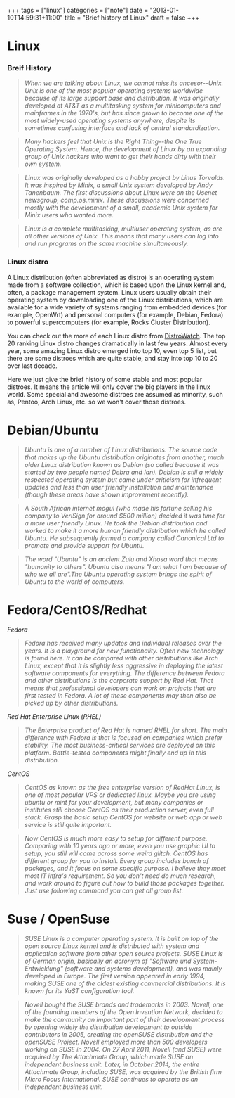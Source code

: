 +++
tags =  ["linux"]
categories = ["note"]
date = "2013-01-10T14:59:31+11:00"
title = "Brief history of Linux"
draft = false
+++

# Linux

### Breif History

> *When we are talking about Linux, we cannot miss its ancesor--Unix. Unix is one of the most popular operating systems worldwide because of its large support base and distribution. It was originally developed at AT&T as a multitasking system for minicomputers and mainframes in the 1970's, but has since grown to become one of the most widely-used operating systems anywhere, despite its sometimes confusing interface and lack of central standardization.*

> *Many hackers feel that Unix is the Right Thing--the One True Operating System. Hence, the development of Linux by an expanding group of Unix hackers who want to get their hands dirty with their own system.*

> *Linux was originally developed as a hobby project by Linus Torvalds. It was inspired by Minix, a small Unix system developed by Andy Tanenbaum. The first discussions about Linux were on the Usenet newsgroup, comp.os.minix. These discussions were concerned mostly with the development of a small, academic Unix system for Minix users who wanted more.*

> *Linux is a complete multitasking, multiuser operating system, as are all other versions of Unix. This means that many users can log into and run programs on the same machine simultaneously.*

### Linux distro 

A Linux distribution (often abbreviated as distro) is an operating system made from a software collection, which is based upon the Linux kernel and, often, a package management system. Linux users usually obtain their operating system by downloading one of the Linux distributions, which are available for a wide variety of systems ranging from embedded devices (for example, OpenWrt) and personal computers (for example, Debian, Fedora) to powerful supercomputers (for example, Rocks Cluster Distribution).

You can check out the more of each Linux distro from [DistroWatch](https://distrowatch.com/). The top 20 ranking Linux distro changes dramatically in last few years. Almost every year, some amazing Linux distro emerged into top 10, even top 5 list, but there are some distroes which are quite stable, and stay into top 10 to 20 over last decade. 

Here we just give the brief history of some stable and most popular distroes. It means the article will only cover the big players in the linux world. Some special and awesome distroes are assumed as minority, such as, Pentoo, Arch Linux, etc. so we won't cover those distroes. 

# Debian/Ubuntu

> *Ubuntu is one of a number of Linux distributions. The source code that makes up the Ubuntu distribution originates from another, much older Linux distribution known as Debian (so called because it was started by two people named Debra and Ian). Debian is still a widely respected operating system but came under criticism for infrequent updates and less than user friendly installation and maintenance (though these areas have shown improvement recently).* 

> *A South African internet mogul (who made his fortune selling his company to VeriSign for around $500 million) decided it was time for a more user friendly Linux. He took the Debian distribution and worked to make it a more human friendly distribution which he called Ubuntu. He subsequently formed a company called Canonical Ltd to promote and provide support for Ubuntu.*

> *The word "Ubuntu" is an ancient Zulu and Xhosa word that means "humanity to others". Ubuntu also means "I am what I am because of who we all are".The Ubuntu operating system brings the spirit of Ubuntu to the world of computers.*


# Fedora/CentOS/Redhat

*Fedora*

> *Fedora has received many updates and individual releases over the years. It is a playground for new functionality. Often new technology is found here. It can be compared with other distributions like Arch Linux, except that it is slightly less aggressive in deploying the latest software components for everything. The difference between Fedora and other distributions is the corporate support by Red Hat. That means that professional developers can work on projects that are first tested in Fedora. A lot of these components may then also be picked up by other distributions.* 

*Red Hat Enterprise Linux (RHEL)*

> *The Enterprise product of Red Hat is named RHEL for short. The main difference with Fedora is that is focused on companies which prefer stability. The most business-critical services are deployed on this platform. Battle-tested components might finally end up in this distribution.*

*CentOS*

> *CentOS as known as the free enterprise version of RedHat Linux, is one of most popular VPS or dedicated linux. Maybe you are using ubuntu or mint for your development, but many companies or institutes still choose CentOS as their production server, even full stack. Grasp the basic setup CentOS for website or web app or web service is still quite important.* 

> *Now CentOS is much more easy to setup for different purpose. Comparing with 10 years ago or more, even you use graphic UI to setup, you still will come across some weird glitch. CentOS has different group for you to install. Every group includes bunch of packages, and it focus on some specific purpose. I believe they meet most IT infra's requirement. So you don't need do much research, and work around to figure out how to build those packages together. Just use following command you can get all group list.* 

# Suse / OpenSuse

> *SUSE Linux is a computer operating system. It is built on top of the open source Linux kernel and is distributed with system and application software from other open source projects. SUSE Linux is of German origin, basically an acronym of "Software und System-Entwicklung" (software and systems development), and was mainly developed in Europe. The first version appeared in early 1994, making SUSE one of the oldest existing commercial distributions. It is known for its YaST configuration tool.*

> *Novell bought the SUSE brands and trademarks in 2003. Novell, one of the founding members of the Open Invention Network, decided to make the community an important part of their development process by opening widely the distribution development to outside contributors in 2005, creating the openSUSE distribution and the openSUSE Project. Novell employed more than 500 developers working on SUSE in 2004. On 27 April 2011, Novell (and SUSE) were acquired by The Attachmate Group, which made SUSE an independent business unit. Later, in October 2014, the entire Attachmate Group, including SUSE, was acquired by the British firm Micro Focus International. SUSE continues to operate as an independent business unit.*